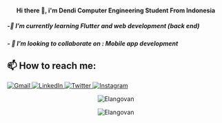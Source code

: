 


<h4 align="center">Hi there 👋, i'm Dendi Computer Engineering Student From Indonesia </h4>

<h5>-🌱 I’m currently learning Flutter and web development (back end) </h5>
<h5>- 👯 I’m looking to collaborate on : Mobile app development </h5>

<h2> 📫 How to reach me: </h2>

<div>
<a  href="dendiaryar@gmail.com" title="ImageName">
    <img alt="Gmail" src="https://img.shields.io/badge/dendiaryar@gmail.com-D14836?style=for-the-badge&logo=gmail&logoColor=white" />
</a>
<a href="linkedin.com/dendiaryar" title="ImageName">
    <img alt="LinkedIn" src="https://img.shields.io/badge/dendiaryar%20-%230077B5.svg?&style=for-the-badge&logo=linkedin&logoColor=white"/>
</a>

<a href="twitter.com/dendiaryar" title="ImageName">
    <img alt="Twitter" src="https://img.shields.io/badge/dendiaryar%20-%231DA1F2.svg?&style=for-the-badge&logo=Twitter&logoColor=white"/>
</a>

<a href="instagram.com/dendiaryar" title="ImageName">
   <img alt="Instagram" src="https://img.shields.io/badge/dendiaryar%20-%23E4405F.svg?&style=for-the-badge&logo=Instagram&logoColor=white"/>
</a>


</div>
<p></p>
	
<p align="center">
	<img src=https://github-readme-stats.vercel.app/api?username=dendiaryar&show_icons=true&theme=blueberry alt=Elangovan />
</p>



<p align="center">
	<img src=https://github-readme-stats.vercel.app/api/top-langs/?username=codestronaut&layout=compact&theme=blueberry alt=Elangovan />
</p>



